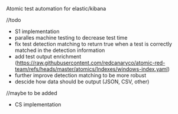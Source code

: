 Atomic test automation for elastic/kibana 


//todo

- S1 implementation 
- paralles machine testing to decrease test time
- fix test detection matching to return true when a test is correctly matched in the detection information
- add test output enrichment (https://raw.githubusercontent.com/redcanaryco/atomic-red-team/refs/heads/master/atomics/Indexes/windows-index.yaml)
- further improve detection matching to be more robust
- descide how data should be output (JSON, CSV, other)


//maybe to be added
- CS implementation

